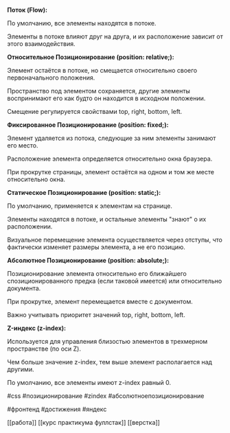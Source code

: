 **Поток (Flow):**

По умолчанию, все элементы находятся в потоке.

Элементы в потоке влияют друг на друга, и их расположение зависит от этого взаимодействия. 

  

  

**Относительное Позиционирование (position: relative;):**

Элемент остаётся в потоке, но смещается относительно своего первоначального положения.

Пространство под элементом сохраняется, другие элементы воспринимают его как будто он находится в исходном положении.

Смещение регулируется свойствами top, right, bottom, left.

  

  

**Фиксированное Позиционирование (position: fixed;):**

Элемент удаляется из потока, следующие за ним элементы занимают его место.

Расположение элемента определяется относительно окна браузера.

При прокрутке страницы, элемент остаётся на одном и том же месте относительно окна.

  

  

**Статическое Позиционирование (position: static;):**

По умолчанию, применяется к элементам на странице.

Элементы находятся в потоке, и остальные элементы "знают" о их расположении.

Визуальное перемещение элемента осуществляется через отступы, что фактически изменяет размеры элемента, а не его позицию.  
  

**Абсолютное Позиционирование (position: absolute;):**

Позиционирование элемента относительно его ближайшего спозиционированного предка (если таковой имеется) или относительно документа.

При прокрутке, элемент перемещается вместе с документом.

Важно учитывать приоритет значений top, right, bottom, left.

  

  

**Z-индекс (z-index):**

Используется для управления близостью элементов в трехмерном пространстве (по оси Z).

Чем больше значение z-index, тем выше элемент располагается над другими.

По умолчанию, все элементы имеют z-index равный 0.

#css #позиционирование #zindex 
#абсолютноепозиционирование 

 #фронтенд   #достижения #яндекс 

[[работа]]
[[курс практикума фуллстак]]
[[верстка]]